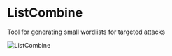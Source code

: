 # ListCombine
Tool for generating small wordlists for targeted attacks

![ListCombine](https://s1gh.sh/content/images/2020/06/image-2.png)
